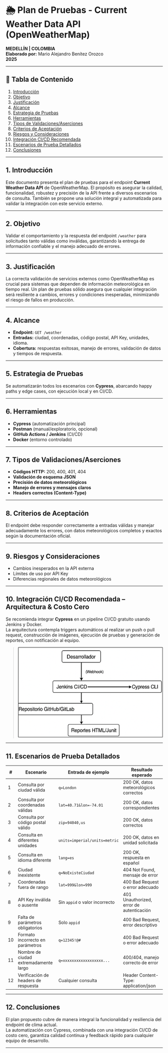# 🌦️ Plan de Pruebas - Current Weather Data API (OpenWeatherMap)

**MEDELLÍN | COLOMBIA**  
**Elaborado por:** Mario Alejandro Benítez Orozco  
**2025**

---

## 📑 Tabla de Contenido

1. [Introducción](#1-introducción)
2. [Objetivo](#2-objetivo)
3. [Justificación](#3-justificacion)
4. [Alcance](#4-alcance)
5. [Estrategia de Pruebas](#5-estrategia-de-pruebas)
6. [Herramientas](#herramientas)
7. [Tipos de Validaciones/Aserciones](#tipos-de-validacionesaserciones)
8. [Criterios de Aceptación](#criterios-de-aceptación)
9. [Riesgos y Consideraciones](#riesgos-y-consideraciones)
10. [Integración CI/CD Recomendada](#integración-cicd-recomendada)
11. [Escenarios de Prueba Detallados](#escenarios-de-prueba-detallados)
12. [Conclusiones](#conclusiones)

---

## 1. Introducción

Este documento presenta el plan de pruebas para el endpoint **Current Weather Data API** de OpenWeatherMap. El propósito es asegurar la calidad, funcionalidad, robustez y precisión de la API frente a diversos escenarios de consulta. También se propone una solución integral y automatizada para validar la integración con este servicio externo.

---

## 2. Objetivo

Validar el comportamiento y la respuesta del endpoint `/weather` para solicitudes tanto válidas como inválidas, garantizando la entrega de información confiable y el manejo adecuado de errores.

---

## 3. Justificación

La correcta validación de servicios externos como OpenWeatherMap es crucial para sistemas que dependen de información meteorológica en tiempo real. Un plan de pruebas sólido asegura que cualquier integración será resiliente a cambios, errores y condiciones inesperadas, minimizando el riesgo de fallos en producción.

---

## 4. Alcance

- **Endpoint:** `GET /weather`
- **Entradas:** ciudad, coordenadas, código postal, API Key, unidades, idioma.
- **Cobertura:** respuestas exitosas, manejo de errores, validación de datos y tiempos de respuesta.

---

## 5. Estrategia de Pruebas

Se automatizarán todos los escenarios con **Cypress**, abarcando happy paths y edge cases, con ejecución local y en CI/CD.

---

## 6. Herramientas

- **Cypress** (automatización principal)
- **Postman** (manual/exploratorio, opcional)
- **GitHub Actions / Jenkins** (CI/CD)
- **Docker** (entorno controlado)

---

## 7. Tipos de Validaciones/Aserciones

- **Códigos HTTP:** 200, 400, 401, 404
- **Validación de esquema JSON**
- **Precisión de datos meteorológicos**
- **Manejo de errores y mensajes claros**
- **Headers correctos (Content-Type)**

---

## 8. Criterios de Aceptación

El endpoint debe responder correctamente a entradas válidas y manejar adecuadamente los errores, con datos meteorológicos completos y exactos según la documentación oficial.

---

## 9. Riesgos y Consideraciones

- Cambios inesperados en la API externa
- Límites de uso por API Key
- Diferencias regionales de datos meteorológicos

---

## 10. Integración CI/CD Recomendada – Arquitectura & Costo Cero

Se recomienda integrar **Cypress** en un pipeline CI/CD gratuito usando Jenkins y Docker.  
La arquitectura contempla triggers automáticos al realizar un push o pull request, construcción de imágenes, ejecución de pruebas y generación de reportes, con notificación al equipo.

> ![Arquitectura CI/CD](./img/ci-cd-arquitectura.png) <!-- Aquí puedes agregar una imagen de arquitectura si la tienes -->

---

## 11. Escenarios de Prueba Detallados

| #  | Escenario                              | Entrada de ejemplo                | Resultado esperado                          |
|----|----------------------------------------|-----------------------------------|---------------------------------------------|
| 1  | Consulta por ciudad válida             | `q=London`                        | 200 OK, datos meteorológicos correctos      |
| 2  | Consulta por coordenadas válidas       | `lat=40.71&lon=-74.01`            | 200 OK, datos correspondientes              |
| 3  | Consulta por código postal válido      | `zip=94040,us`                    | 200 OK, datos correctos                     |
| 4  | Consulta en diferentes unidades        | `units=imperial/units=metric`     | 200 OK, datos en unidad solicitada          |
| 5  | Consulta en idioma diferente           | `lang=es`                         | 200 OK, respuesta en español                |
| 6  | Ciudad inexistente                     | `q=NoExisteCiudad`                | 404 Not Found, mensaje de error             |
| 7  | Coordenadas fuera de rango             | `lat=999&lon=999`                 | 400 Bad Request o error adecuado            |
| 8  | API Key inválida o ausente             | Sin `appid` o valor incorrecto    | 401 Unauthorized, error de autenticación    |
| 9  | Falta de parámetros obligatorios       | Solo `appid`                      | 400 Bad Request, error descriptivo          |
| 10 | Formato incorrecto en parámetros       | `q=12345!@#`                      | 400 Bad Request o error adecuado            |
| 11 | Nombre de ciudad extremadamente largo  | `q=xxxxxxxxxxxxxxxxxx...`         | 400/404, manejo correcto de error           |
| 12 | Verificación de headers de respuesta   | Cualquier consulta                | Header Content-Type: application/json       |

---

## 12. Conclusiones

El plan propuesto cubre de manera integral la funcionalidad y resiliencia del endpoint de clima actual.  
La automatización con Cypress, combinada con una integración CI/CD de costo cero, garantiza calidad continua y feedback rápido para cualquier equipo de desarrollo.

---